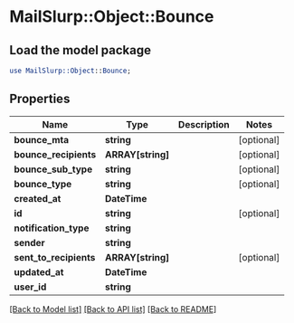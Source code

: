 # MailSlurp::Object::Bounce

## Load the model package
```perl
use MailSlurp::Object::Bounce;
```

## Properties
Name | Type | Description | Notes
------------ | ------------- | ------------- | -------------
**bounce_mta** | **string** |  | [optional] 
**bounce_recipients** | **ARRAY[string]** |  | [optional] 
**bounce_sub_type** | **string** |  | [optional] 
**bounce_type** | **string** |  | [optional] 
**created_at** | **DateTime** |  | 
**id** | **string** |  | [optional] 
**notification_type** | **string** |  | 
**sender** | **string** |  | 
**sent_to_recipients** | **ARRAY[string]** |  | [optional] 
**updated_at** | **DateTime** |  | 
**user_id** | **string** |  | 

[[Back to Model list]](../README#documentation-for-models) [[Back to API list]](../README#documentation-for-api-endpoints) [[Back to README]](../README)


